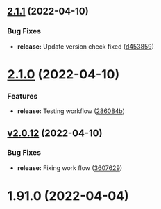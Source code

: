 ## [2.1.1](https://github.com/ashindiano/dyno/compare/v2.1.0...v2.1.1) (2022-04-10)


### Bug Fixes

* **release:** Update version check fixed ([d453859](https://github.com/ashindiano/dyno/commit/d45385904901d26ae9df2bea9e33ec4bb1fbc78c))



# [2.1.0](https://github.com/ashindiano/dyno/compare/vv2.0.12...v2.1.0) (2022-04-10)


### Features

* **release:** Testing workflow ([286084b](https://github.com/ashindiano/dyno/commit/286084bcbf83d4cc811f3023d649cdc49b22481f))



## [v2.0.12](https://github.com/ashindiano/dyno/compare/v1.91.0...vv2.0.12) (2022-04-10)


### Bug Fixes

* **release:** Fixing work flow ([3607629](https://github.com/ashindiano/dyno/commit/3607629ffd6a07c494b97c15a6ed5aeb9b73340a))



# 1.91.0 (2022-04-04)



